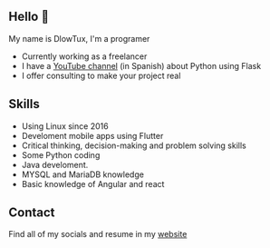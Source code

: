 ## Hello 👋

My name is DlowTux, I'm a programer

* Currently working as a freelancer
* I have a [YouTube channel]() (in Spanish) about Python using Flask 
* I offer consulting to make your project real

## Skills

* Using Linux since 2016
* Develoment mobile apps using Flutter
* Critical thinking, decision-making and problem solving skills
* Some Python coding
* Java develoment.
* MYSQL and MariaDB knowledge
* Basic knowledge of Angular and react 


## Contact

Find all of my socials and resume in my [website]()

